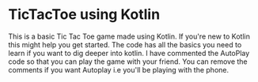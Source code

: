 # TicTacToe using Kotlin
This is a basic Tic Tac Toe game made using Kotlin. If you're new to Kotlin this might help you get started.
The code has all the basics you need to learn if you want to dig deeper into kotlin. 
I have commented the AutoPlay code so that you can play the game with your friend. You can remove the comments if you want Autoplay i.e you'll be playing with the phone.
